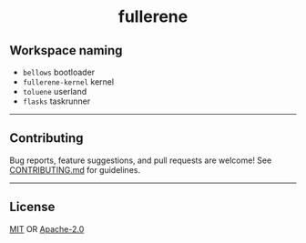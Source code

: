 <div align="center">
  <h1>fullerene</h1>
</div>

## Workspace naming

- `bellows` bootloader
- `fullerene-kernel` kernel
- `toluene` userland
- `flasks` taskrunner

---

## Contributing

Bug reports, feature suggestions, and pull requests are welcome!
See [CONTRIBUTING.md](docs/CONTRIBUTING.md) for guidelines.

---

## License

[MIT](docs/LICENSE-MIT) OR [Apache-2.0](docs/LICENSE-APACHE)

